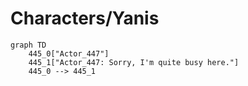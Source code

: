 # Characters/Yanis


```mermaid
graph TD
    445_0["Actor_447"]
    445_1["Actor_447: Sorry, I'm quite busy here."]
    445_0 --> 445_1
```